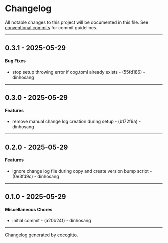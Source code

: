 # Changelog
All notable changes to this project will be documented in this file. See [conventional commits](https://www.conventionalcommits.org/) for commit guidelines.

- - -
## 0.3.1 - 2025-05-29
#### Bug Fixes
- stop setup throwing error if cog.toml already exists - (55fd186) - dinhosang

- - -

## 0.3.0 - 2025-05-29
#### Features
- remove manual change log creation during setup - (b172f9a) - dinhosang

- - -

## 0.2.0 - 2025-05-29
#### Features
- ignore change log file during copy and create version bump script - (0e3fd9c) - dinhosang

- - -

## 0.1.0 - 2025-05-29
#### Miscellaneous Chores
- initial commit - (a20b24f) - dinhosang

- - -

Changelog generated by [cocogitto](https://github.com/cocogitto/cocogitto).